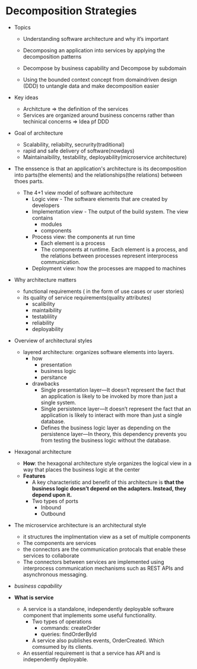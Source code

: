 # Decomposition Strategies


- Topics	

	- Understanding software architecture and why it’s important

	- Decomposing an application into services by applying the decomposition patterns 
	- Decompose by business capability and Decompose by subdomain

	- Using the bounded context concept from domaindriven design (DDD) to untangle data and make decomposition easier

- Key ideas
	- Architcture => the definition of the services
	- Services are organized around business concerns rather than techinical concerns  => Idea pf DDD

- Goal of architecture
	- Scalability, reliabilty, secrurity(traditional)
	- rapid and safe delivery of software(nowdays)
	- Maintainaibility, testability, deployability(microservice architecture)
- The enssence is that an application's architecture is its decomposition into parts(the elements) and the relationships(the relations) between thoes parts.
	- The 4+1 view model of software acrhitecture
		- Logic view - The software elements that are created by developers
		- Implementation view - The output of the build system. The view contains
			-  modules
			- components
		- Process view: the components at run time
			- Each element is a process
			- The components at runtime. Each element is a process, and the relations between processes represent interprocess communication.
		- Deployment view: how the processes are mapped to machines

- Why architecture matters
	- functional requirements ( in the form of use cases or user stories)
	- its quality of service requirements(quality attributes)
		- scalibility
		- maintaibility
		- testablility
		- reliability
		- deployability
- Overview of architectural styles
	- layered architecture: organizes software elements into layers.
		- how
			- presentation
			- business logic
			- persitance 
       - drawbacks
	       - Single presentation layer—It doesn’t represent the fact that an application is likely to be invoked by more than just a single system.
		   - Single persistence layer—It doesn’t represent the fact that an application is likely to interact with more than just a single database.
			- Defines the business logic layer as depending on the persistence layer—In theory, this dependency prevents you from testing the business logic without the database.

- Hexagonal architecture
	- **How**: 	the hexagonal architecture style organizes the logical view in a way that places the business logic at the center
	- **Features**
		- A key characteristic and benefit of this architecture is **that the business logic doesn’t depend on the adapters. Instead, they depend upon it.**
		- Two types of ports
			- Inbound
			- Outbound
- The microservice architecture is an architectural style
	- it structures the implmentation view as a set of multiple components
	- The components are services
	- the connectors are the communication protocals that enable these services to collaborate
	- The connectors between services are implemented using interprocess communication mechanisms such as REST APIs and asynchronous messaging.
- *business capability*

- **What is service**
	- A service is a standalone, independently deployable software component that implements some useful functionality.
		- Two types of operations
			- commands: createOrder
			- queries: findOrderById
       - A service also publishes events, OrderCreated. Which comsumed by its clients.
	-  An essential requirement is that a service has API and is independently deployable.
